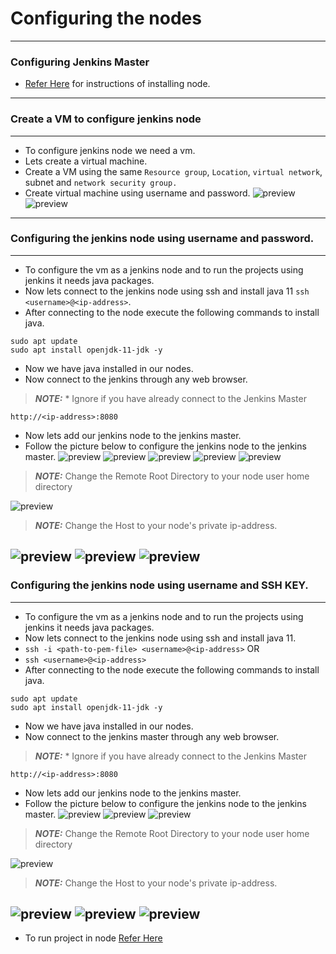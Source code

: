 # Configuring the nodes
-----------------------
### Configuring Jenkins Master
*  [Refer Here](./jenkins-Install.md) for instructions of installing node.
----------------
### Create a VM to configure jenkins node
--------------
* To configure jenkins node we need a vm.
* Lets create a virtual machine.
* Create a VM using the same `Resource group`, `Location`, `virtual network`, subnet and `network security group.`
* Create virtual machine using username and password.
![preview](./Images/Jenkins50.png)
![preview](./Images/Jenkins51.png)
----------------------------------
### Configuring the jenkins node using username and password.
------------------
* To configure the vm as a jenkins node and to run the projects using jenkins it needs java packages.
* Now lets connect to the jenkins node using ssh and install java 11 `ssh <username>@<ip-address>`.
* After connecting to the node execute the following commands to install java.
```
sudo apt update
sudo apt install openjdk-11-jdk -y
```
* Now we have java installed in our nodes.
* Now connect to the jenkins through any web browser.
> **_NOTE:_** * Ignore if you have already connect to the Jenkins Master
```
http://<ip-address>:8080
```
* Now lets add our jenkins node to the jenkins master.
* Follow the picture below to configure the jenkins node to the jenkins master.
![preview](./Images/Jenkins52.png)
![preview](./Images/Jenkins53.png)
![preview](./Images/Jenkins54.png)
![preview](./Images/Jenkins55.png)
![preview](./Images/Jenkins56.png)
> **_NOTE:_** Change the Remote Root Directory to your node user home directory 

![preview](./Images/Jenkins57.png)
> **_NOTE:_** Change the Host to your node's private ip-address.

![preview](./Images/Jenkins58.png)
![preview](./Images/Jenkins59.png)
![preview](./Images/Jenkins60.png)
------------------------------
### Configuring the jenkins node using username and SSH KEY.
------------------
* To configure the vm as a jenkins node and to run the projects using jenkins it needs java packages.
* Now lets connect to the jenkins node using ssh and install java 11.
* `ssh -i <path-to-pem-file> <username>@<ip-address>` OR
* `ssh <username>@<ip-address>`
* After connecting to the node execute the following commands to install java.
```
sudo apt update
sudo apt install openjdk-11-jdk -y
```
* Now we have java installed in our nodes.
* Now connect to the jenkins master through any web browser.
> **_NOTE:_** * Ignore if you have already connect to the Jenkins Master
```
http://<ip-address>:8080
```
* Now lets add our jenkins node to the jenkins master.
* Follow the picture below to configure the jenkins node to the jenkins master.
![preview](./Images/Jenkins68.png)
![preview](./Images/Jenkins69.png)
![preview](./Images/Jenkins70.png)
> **_NOTE:_** Change the Remote Root Directory to your node user home directory 

![preview](./Images/Jenkins71.png)

> **_NOTE:_** Change the Host to your node's private ip-address.

![preview](./Images/Jenkins72.png)
![preview](./Images/Jenkins73.png)
![preview](./Images/Jenkins74.png)
------------------------
* To run project in node  [Refer Here](freestyle/project-using-commands-node.md)